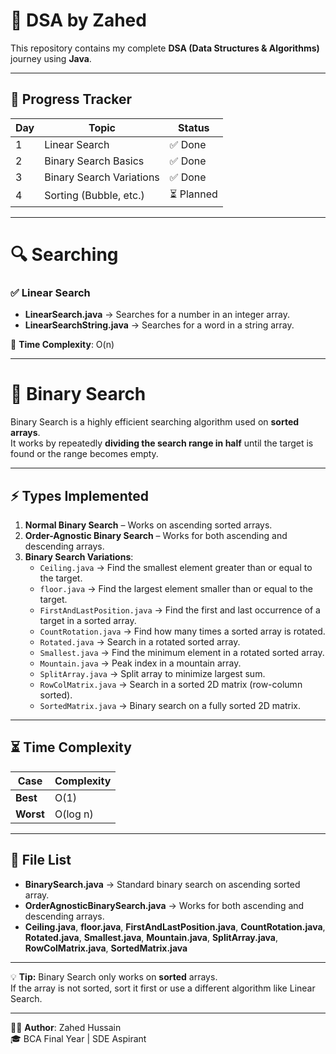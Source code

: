 # 📘 DSA by Zahed

This repository contains my complete **DSA (Data Structures & Algorithms)** journey using **Java**.

---

## 📅 Progress Tracker

| Day | Topic                        | Status  |
|-----|------------------------------|---------|
| 1   | Linear Search                | ✅ Done |
| 2   | Binary Search Basics         | ✅ Done |
| 3   | Binary Search Variations     | ✅ Done |
| 4   | Sorting (Bubble, etc.)       | ⏳ Planned |

---

# 🔍 Searching  

### ✅ Linear Search  
- **LinearSearch.java** → Searches for a number in an integer array.  
- **LinearSearchString.java** → Searches for a word in a string array.  

🧠 **Time Complexity**: O(n)  

---

# 📌 Binary Search  

Binary Search is a highly efficient searching algorithm used on **sorted arrays**.  
It works by repeatedly **dividing the search range in half** until the target is found or the range becomes empty.  

---

## ⚡ Types Implemented  

1. **Normal Binary Search** – Works on ascending sorted arrays.  
2. **Order-Agnostic Binary Search** – Works for both ascending and descending arrays.  
3. **Binary Search Variations**:
   - `Ceiling.java` → Find the smallest element greater than or equal to the target.  
   - `floor.java` → Find the largest element smaller than or equal to the target.  
   - `FirstAndLastPosition.java` → Find the first and last occurrence of a target in a sorted array.  
   - `CountRotation.java` → Find how many times a sorted array is rotated.  
   - `Rotated.java` → Search in a rotated sorted array.  
   - `Smallest.java` → Find the minimum element in a rotated sorted array.  
   - `Mountain.java` → Peak index in a mountain array.  
   - `SplitArray.java` → Split array to minimize largest sum.  
   - `RowColMatrix.java` → Search in a sorted 2D matrix (row-column sorted).  
   - `SortedMatrix.java` → Binary search on a fully sorted 2D matrix.  

---

## ⏳ Time Complexity  

| Case       | Complexity |
|------------|------------|
| **Best**   | O(1)       |
| **Worst**  | O(log n)   |

---

## 📂 File List  

- **BinarySearch.java** → Standard binary search on ascending sorted array.  
- **OrderAgnosticBinarySearch.java** → Works for both ascending and descending arrays.  
- **Ceiling.java**, **floor.java**, **FirstAndLastPosition.java**, **CountRotation.java**, **Rotated.java**, **Smallest.java**, **Mountain.java**, **SplitArray.java**, **RowColMatrix.java**, **SortedMatrix.java**  

---

💡 **Tip:** Binary Search only works on **sorted** arrays.  
If the array is not sorted, sort it first or use a different algorithm like Linear Search.  

---

👨‍💻 **Author**: Zahed Hussain  
🎓 BCA Final Year | SDE Aspirant  
